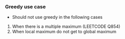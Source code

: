 ### Greedy use case
- Should not use greedy in the following cases
1. When there is a multiple maximum (LEETCODE Q854)
2. When local maximum do not get to global maximum
